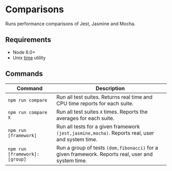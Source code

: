 # Comparisons

Runs performance comparisons of Jest, Jasmine and Mocha.

## Requirements

- Node 6.0+
- Unix [time](https://en.wikipedia.org/wiki/Time_(Unix)) utility

## Commands

|Command|Description|
|-------|-----------|
|`npm run compare`|Run all test suites. Returns real time and CPU time reports for each suite.|
|`npm run compare X`|Run all test suites `X` times. Reports the averages for each suite.|
|`npm run [framework]`|Run all tests for a given framework `(jest,jasmine,mocha)`. Reports real, user and system time.|
|`npm run [framework]:[group]`|Run a group of tests `(dom,fibonacci)` for a given framework. Reports real, user and system time.|
